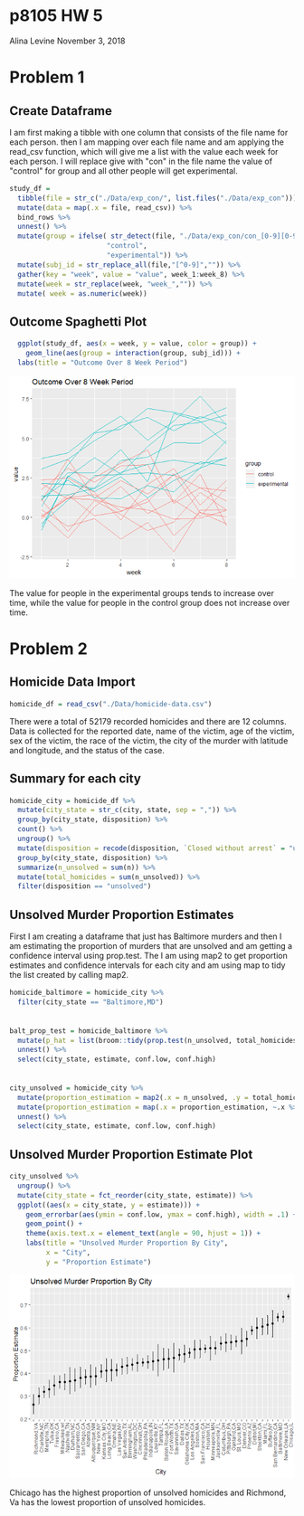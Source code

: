 p8105 HW 5
================
Alina Levine
November 3, 2018

Problem 1
=========

Create Dataframe
----------------

I am first making a tibble with one column that consists of the file name for each person. then I am mapping over each file name and am applying the read\_csv function, which will give me a list with the value each week for each person. I will replace give with "con" in the file name the value of "control" for group and all other people will get experimental.

``` r
study_df = 
  tibble(file = str_c("./Data/exp_con/", list.files("./Data/exp_con"))) %>%
  mutate(data = map(.x = file, read_csv)) %>%
  bind_rows %>%
  unnest() %>%
  mutate(group = ifelse( str_detect(file, "./Data/exp_con/con_[0-9][0-9].csv"), 
                        "control", 
                        "experimental")) %>%
  mutate(subj_id = str_replace_all(file,"[^0-9]","")) %>%
  gather(key = "week", value = "value", week_1:week_8) %>%
  mutate(week = str_replace(week, "week_","")) %>%
  mutate( week = as.numeric(week))
```

Outcome Spaghetti Plot
----------------------

``` r
  ggplot(study_df, aes(x = week, y = value, color = group)) +
    geom_line(aes(group = interaction(group, subj_id))) +
  labs(title = "Outcome Over 8 Week Period")
```

![](p8105_hw5_al3851_files/figure-markdown_github/spaghetti%20plot-1.png)

The value for people in the experimental groups tends to increase over time, while the value for people in the control group does not increase over time.

Problem 2
=========

Homicide Data Import
--------------------

``` r
homicide_df = read_csv("./Data/homicide-data.csv")
```

There were a total of 52179 recorded homicides and there are 12 columns. Data is collected for the reported date, name of the victim, age of the victim, sex of the victim, the race of the victim, the city of the murder with latitude and longitude, and the status of the case.

Summary for each city
---------------------

``` r
homicide_city = homicide_df %>%
  mutate(city_state = str_c(city, state, sep = ",")) %>%
  group_by(city_state, disposition) %>%
  count() %>%
  ungroup() %>%
  mutate(disposition = recode(disposition, `Closed without arrest` = "unsolved", `Open/No arrest` = "unsolved",    `Closed by arrest` = "solved")) %>%
  group_by(city_state, disposition) %>%
  summarize(n_unsolved = sum(n)) %>%
  mutate(total_homicides = sum(n_unsolved)) %>%
  filter(disposition == "unsolved")
```

Unsolved Murder Proportion Estimates
------------------------------------

First I am creating a dataframe that just has Baltimore murders and then I am estimating the proportion of murders that are unsolved and am getting a confidence interval using prop.test. The I am using map2 to get proportion estimates and confidence intervals for each city and am using map to tidy the list created by calling map2.

``` r
homicide_baltimore = homicide_city %>%
  filter(city_state == "Baltimore,MD")


balt_prop_test = homicide_baltimore %>%
  mutate(p_hat = list(broom::tidy(prop.test(n_unsolved, total_homicides)))) %>%
  unnest() %>%
  select(city_state, estimate, conf.low, conf.high)


city_unsolved = homicide_city %>%
  mutate(proportion_estimation = map2(.x = n_unsolved, .y = total_homicides, ~prop.test(.x,.y))) %>%
  mutate(proportion_estimation = map(.x = proportion_estimation, ~.x %>% broom::tidy(.x))) %>%
  unnest() %>%
  select(city_state, estimate, conf.low, conf.high)
```

Unsolved Murder Proportion Estimate Plot
----------------------------------------

``` r
city_unsolved %>%
  ungroup() %>%
  mutate(city_state = fct_reorder(city_state, estimate)) %>%
  ggplot((aes(x = city_state, y = estimate))) +
    geom_errorbar(aes(ymin = conf.low, ymax = conf.high), width = .1) +
    geom_point() +
    theme(axis.text.x = element_text(angle = 90, hjust = 1)) +
    labs(title = "Unsolved Murder Proportion By City",
         x = "City",
         y = "Proportion Estimate")
```

![](p8105_hw5_al3851_files/figure-markdown_github/proportion%20estimate-1.png)

Chicago has the highest proportion of unsolved homicides and Richmond, Va has the lowest proportion of unsolved homicides.

